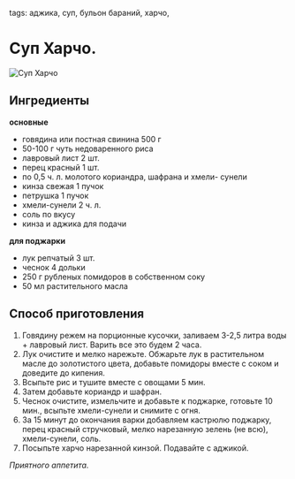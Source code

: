 tags: аджика, суп, бульон бараний, харчо, 

# Суп Харчо.
![Суп Харчо](/images/Kulinar/Soup/sup-harcho.jpg 'Суп Харчо')

## Ингредиенты
**основные**

- говядина или постная свинина    500 г
- 50-100 г чуть недоваренного риса
- лавровый лист   2 шт.
- перец красный   1 шт.
- по 0,5 ч. л. молотого кориандра, шафрана и хмели- сунели
- кинза свежая    1 пучок
- петрушка    1 пучок
- хмели-сунели    2 ч. л.
- соль    по вкусу
- кинза и аджика для подачи

**для поджарки**

- лук репчатый    3 шт.
- чеснок  4 дольки
- 250 г рубленых помидоров в собственном соку
- 50 мл растительного масла

## Способ приготовления
1. Говядину режем на порционные кусочки, заливаем 3-2,5 литра воды + лавровый лист.  Варить все это будем 2 часа.
1. Лук очистите и мелко нарежьте. Обжарьте лук в растительном масле до золотистого цвета, добавьте помидоры вместе с соком и доведите до кипения.
2. Всыпьте рис и тушите вместе с овощами 5 мин.
3. Затем добавьте кориандр и шафран.
4. Чеснок очистите, измельчите и добавьте к поджарке, готовьте 10 мин., всыпьте хмели-сунели и снимите с огня.
5. За 15 минут до окончания варки добавляем кастрюлю поджарку, перец красный стручковый, мелко нарезанную зелень (не всю), хмели-сунели, соль.
6. Посыпьте харчо нарезанной кинзой. Подавайте с аджикой.

*Приятного аппетита.*

